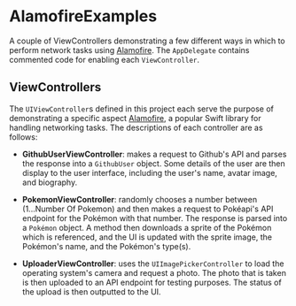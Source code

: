 # AlamofireExamples
A couple of ViewControllers demonstrating a few different ways in which to perform network tasks using [Alamofire](https://github.com/Alamofire/Alamofire). The `AppDelegate` contains commented code for enabling each `ViewController`.

## ViewControllers

The `UIViewController`s defined in this project each serve the purpose of demonstrating a specific aspect [Alamofire](https://github.com/Alamofire/Alamofire), a popular Swift library for handling networking tasks. The descriptions of each controller are as follows: 

* __GithubUserViewController__: makes a request to Github's API and parses the response into a `GithubUser` object. Some details of the user are then display to the user interface, including the user's name, avatar image, and biography.

* __PokemonViewController__: randomly chooses a number between (1...Number Of Pokemon) and then makes a request to Pokéapi's API endpoint for the Pokémon with that number. The response is parsed into a `Pokémon` object. A method then downloads a sprite of the Pokémon which is referenced, and the UI is updated with the sprite image, the Pokémon's name, and the Pokémon's type(s).

* __UploaderViewController__: uses the `UIImagePickerController` to load the operating system's camera and request a photo. The photo that is taken is then uploaded to an API endpoint for testing purposes. The status of the upload is then outputted to the UI. 
